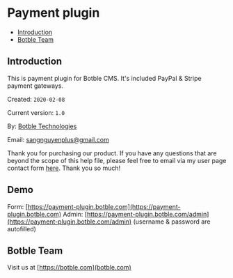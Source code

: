 # Payment plugin

- [Introduction](#introduction)
- [Botble Team](#botble_team)

<a name="introduction"></a>
## Introduction

This is payment plugin for Botble CMS. It's included PayPal & Stripe payment gateways.


Created: `2020-02-08`

Current version: `1.0`

By: [Botble Technologies](https://botble.com)

Email: [sangnguyenplus@gmail.com](mailto:sangnguyenplus@gmail.com)

Thank you for purchasing our product. If you have any questions that are beyond the scope of this help file, 
please feel free to email via my user page contact form [here](https://codecanyon.net/user/botble). Thank you so much!
		
<a name="demo"></a>
## Demo

Form: [https://payment-plugin.botble.com](https://payment-plugin.botble.com)
Admin: [https://payment-plugin.botble.com/admin](https://payment-plugin.botble.com/admin) (username & password are autofilled)

<a name="botble_team"></a>
## Botble Team

Visit us at [https://botble.com](botble.com)